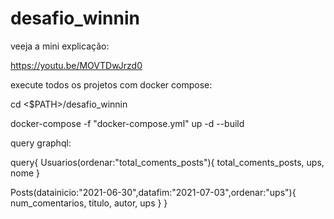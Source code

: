 ﻿# desafio_winnin
veeja a mini explicação:


https://youtu.be/MOVTDwJrzd0


execute todos os projetos com docker compose:


cd <$PATH>/desafio_winnin


docker-compose -f "docker-compose.yml" up -d --build 

query graphql:


query{
  Usuarios(ordenar:"total_coments_posts"){
    total_coments_posts,
    ups,
    nome
  }

Posts(datainicio:"2021-06-30",datafim:"2021-07-03",ordenar:"ups"){
		    num_comentarios,
    titulo,
    autor,
    ups
  }
}
